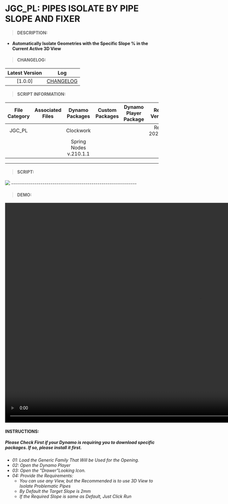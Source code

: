 # JGC_PL: PIPES ISOLATE  BY PIPE SLOPE AND FIXER

> #### DESCRIPTION: 
- **Automatically Isolate Geometries with the Specific Slope % in the Current Active 3D View**

> #### CHANGELOG:

| Latest Version | Log |
| :-------: | :----: | 
|[1.0.0] | [CHANGELOG](/_scripts/_project/268_JGC/PIPES/changelog/JGC_PL_IsolateByPipeSlopeANDFixer.md) |

> #### SCRIPT INFORMATION: 

| File Category | Associated Files | Dynamo Packages | Custom Packages | Dynamo Player Package | Revit Version | Author | Modified By | File Name & Location | 
| :-------: | :----: | :---: | :---: | :---: | :---: | :---: | :---: | :--: |
| JGC_PL |  | Clockwork | | | Revit 2020.2.9 | Bino Tuliao | | JGC_PL_IsolateByPipeSlopeANDFixer |
|           |  | Spring Nodes v.210.1.1 |                 |                    | | | | (https://bimcapcom.sharepoint.com/:f:/s/BCP-Main/Es8H0Umf6QJJkdHLSH7h0_EBSL3uUoydBgbMLOZbG7IZEw?e=1XRwAo) |

----------------------------------------------------------------
> #### SCRIPT: 
<img src="./_scripts/_project/268_JGC/PIPES/images/JGC_PL_IsolateByPipeSlopeANDFixer.png">
----------------------------------------------------------------

> #### DEMO: 

<video width="1280" height="720" controls>
 <source src="./_scripts/_project/268_JGC/PIPES/demo/JGC_PL_IsolateByPipeSlopeANDFixer.mp4" type="video/mp4">
</video>

#### INSTRUCTIONS: 
##### Please Check First if your Dynamo is requiring you to download specific packages. If so, please install it first.

- *01: Load the Generic Family That Will be Used for the Opening.*
- *02: Open the Dynamo Player*
- *03: Open the "Drawer"Looking Icon.*
- *04: Provide the Requirements:*
    - *You can use any View, but the Recommended is to use 3D View to Isolate Problematic Pipes*
    - *By Default the Target Slope is 2mm*
    - *If the Required Slope is same as Default, Just Click Run*